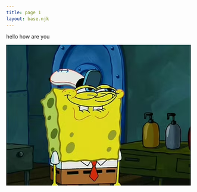 ```yaml
---
title: page 1
layout: base.njk
---
```

hello how are you


[![sponge](/imgs/happysponge.png)](page2/)